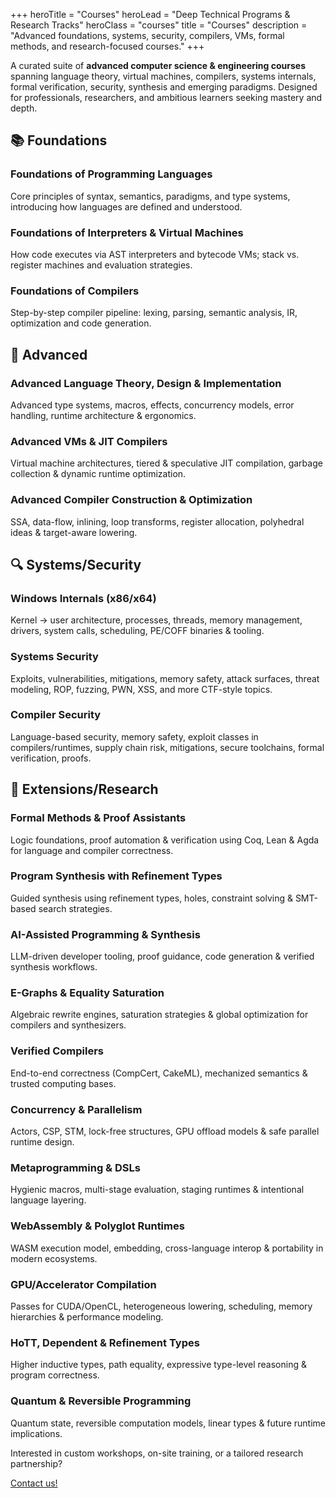 +++
heroTitle = "Courses"
heroLead = "Deep Technical Programs & Research Tracks"
heroClass = "courses"
title = "Courses"
description = "Advanced foundations, systems, security, compilers, VMs, formal methods, and research-focused courses."
+++ 

<div class="courses-intro courses-left-align">
  <p class="lead">A curated suite of <b>advanced computer science & engineering courses</b> spanning language theory, virtual machines, compilers, systems internals, formal verification, security, synthesis and emerging paradigms. Designed for professionals, researchers, and ambitious learners seeking mastery and depth.</p>
</div>

<div class="course-category courses-left-align" data-accent="blue">
  <h2 class="category-title">📚 Foundations</h2>
  <div class="course-grid">
    <div class="course-card">
      <h3>Foundations of Programming Languages</h3>
      <p>Core principles of syntax, semantics, paradigms, and type systems, introducing how languages are defined and understood.</p>
    </div>
    <div class="course-card">
      <h3>Foundations of Interpreters & Virtual Machines</h3>
      <p>How code executes via AST interpreters and bytecode VMs; stack vs. register machines and evaluation strategies.</p>
    </div>
    <div class="course-card">
      <h3>Foundations of Compilers</h3>
      <p>Step-by-step compiler pipeline: lexing, parsing, semantic analysis, IR, optimization and code generation.</p>
    </div>
  </div>
</div>

<div class="course-category courses-left-align" data-accent="green">
  <h2 class="category-title">🚀 Advanced</h2>
  <div class="course-grid">
    <div class="course-card">
      <h3>Advanced Language Theory, Design & Implementation</h3>
      <p>Advanced type systems, macros, effects, concurrency models, error handling, runtime architecture & ergonomics.</p>
    </div>
    <div class="course-card">
      <h3>Advanced VMs & JIT Compilers</h3>
      <p>Virtual machine architectures, tiered & speculative JIT compilation, garbage collection & dynamic runtime optimization.</p>
    </div>
    <div class="course-card">
      <h3>Advanced Compiler Construction & Optimization</h3>
      <p>SSA, data-flow, inlining, loop transforms, register allocation, polyhedral ideas & target-aware lowering.</p>
    </div>
  </div>
</div>

<div class="course-category courses-left-align" data-accent="yellow">
  <h2 class="category-title">🔍 Systems/Security</h2>
  <div class="course-grid">
    <div class="course-card">
      <h3>Windows Internals (x86/x64)</h3>
      <p>Kernel → user architecture, processes, threads, memory management, drivers, system calls, scheduling, PE/COFF binaries & tooling.</p>
    </div>
    <div class="course-card">
      <h3>Systems Security</h3>
      <p>Exploits, vulnerabilities, mitigations, memory safety, attack surfaces, threat modeling, ROP, fuzzing, PWN, XSS, and more CTF-style topics.</p>
    </div>
    <div class="course-card">
      <h3>Compiler Security</h3>
      <p>Language-based security, memory safety, exploit classes in compilers/runtimes, supply chain risk, mitigations, secure toolchains, formal verification, proofs.</p>
    </div>
  </div>
</div>

<div class="course-category courses-left-align" data-accent="purple">
  <h2 class="category-title">🔬 Extensions/Research</h2>
  <div class="course-grid research">
    <div class="course-card">
      <h3>Formal Methods & Proof Assistants</h3>
      <p>Logic foundations, proof automation & verification using Coq, Lean & Agda for language and compiler correctness.</p>
    </div>
    <div class="course-card">
      <h3>Program Synthesis with Refinement Types</h3>
      <p>Guided synthesis using refinement types, holes, constraint solving & SMT-based search strategies.</p>
    </div>
    <div class="course-card">
      <h3>AI-Assisted Programming & Synthesis</h3>
      <p>LLM-driven developer tooling, proof guidance, code generation & verified synthesis workflows.</p>
    </div>
    <div class="course-card">
      <h3>E-Graphs & Equality Saturation</h3>
      <p>Algebraic rewrite engines, saturation strategies & global optimization for compilers and synthesizers.</p>
    </div>
    <div class="course-card">
      <h3>Verified Compilers</h3>
      <p>End-to-end correctness (CompCert, CakeML), mechanized semantics & trusted computing bases.</p>
    </div>
    <div class="course-card">
      <h3>Concurrency & Parallelism</h3>
      <p>Actors, CSP, STM, lock-free structures, GPU offload models & safe parallel runtime design.</p>
    </div>
    <div class="course-card">
      <h3>Metaprogramming & DSLs</h3>
      <p>Hygienic macros, multi-stage evaluation, staging runtimes & intentional language layering.</p>
    </div>
    <div class="course-card">
      <h3>WebAssembly & Polyglot Runtimes</h3>
      <p>WASM execution model, embedding, cross-language interop & portability in modern ecosystems.</p>
    </div>
    <div class="course-card">
      <h3>GPU/Accelerator Compilation</h3>
      <p>Passes for CUDA/OpenCL, heterogeneous lowering, scheduling, memory hierarchies & performance modeling.</p>
    </div>
    <div class="course-card">
      <h3>HoTT, Dependent & Refinement Types</h3>
      <p>Higher inductive types, path equality, expressive type-level reasoning & program correctness.</p>
    </div>
    <div class="course-card">
      <h3>Quantum & Reversible Programming</h3>
      <p>Quantum state, reversible computation models, linear types & future runtime implications.</p>
    </div>
  </div>
</div>

<div class="courses-footer-cta courses-left-align">
  <p>Interested in custom workshops, on-site training, or a tailored research partnership?</p>
  <!-- <p><a class="btn btn-purple btn-lg pulse" href="/contact/">Contact us</a></p>
   -->
   <div class="fg-white mt10">
    <a class="btn btn-purple btn-lg pulse bg-blue-light" href="/contact/">Contact us!</a>
</div>
</div>
